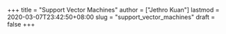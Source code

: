 +++
title = "Support Vector Machines"
author = ["Jethro Kuan"]
lastmod = 2020-03-07T23:42:50+08:00
slug = "support_vector_machines"
draft = false
+++
